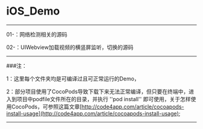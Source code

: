 # iOS_Demo


---

01-：网络检测相关的源码

02-：UIWebview加载视频的横竖屏监听，切换的源码

---

###注：

1：这里每个文件夹均是可编译过且可正常运行的Demo，

2：部分项目使用了CocoPods导致下载下来无法正常编译，但只要在终端中，进入到项目中podfile文件所在的目录，并执行 ''pod install'' 即可使用，关于怎样使用CocoPods，可参照这篇文章[http://code4app.com/article/cocoapods-install-usage](http://code4app.com/article/cocoapods-install-usage);

---
